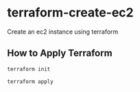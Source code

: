 # terraform-create-ec2
Create an ec2 instance using terraform 

## How to Apply Terraform

```bash
terraform init

terraform apply

